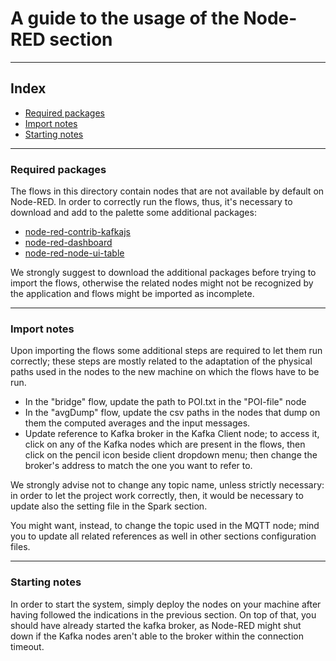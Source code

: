 # A guide to the usage of the Node-RED section

---

## Index
- [Required packages](#required-packages)
- [Import notes](#import-notes)
- [Starting notes](#starting-notes)

---

### Required packages
The flows in this directory contain nodes that are not available
by default on Node-RED. In order to correctly run the flows, thus, it's
necessary to download and add to the palette some additional packages:
- [node-red-contrib-kafkajs](https://flows.nodered.org/node/node-red-contrib-kafkajs)
- [node-red-dashboard](https://flows.nodered.org/node/node-red-dashboard)
- [node-red-node-ui-table](https://flows.nodered.org/node/node-red-node-ui-table)

We strongly suggest to download the additional packages before trying
to import the flows, otherwise the related nodes might not be recognized
by the application and flows might be imported as incomplete.

---

### Import notes
Upon importing the flows some additional steps are required to let them
run correctly; these steps are mostly related to the adaptation of the
physical paths used in the nodes to the new machine on which the flows 
have to be run.
- In the "bridge" flow, update the path to POI.txt in the "POI-file" node
- In the "avgDump" flow, update the csv paths in the nodes that dump on
them the computed averages and the input messages.
- Update reference to Kafka broker in the Kafka Client node; to access
it, click on any of the Kafka nodes which are present in the flows, then
click on the pencil icon beside client dropdown menu; then change the 
broker's address to match the one you want to refer to.

We strongly advise not to change any topic name, unless strictly necessary:
in order to let the project work correctly, then, it would be necessary
to update also the setting file in the Spark section.

You might want, instead, to change the topic used in the MQTT node; mind
you to update all related references as well in other sections configuration
files.

---

### Starting notes
In order to start the system, simply deploy the nodes on your machine
after having followed the indications in the previous section. On top
of that, you should have already started the kafka broker, as Node-RED
might shut down if the Kafka nodes aren't able to the broker within the
connection timeout.

